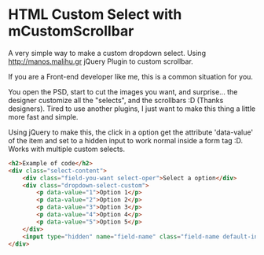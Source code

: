 # HTML Custom Select with mCustomScrollbar
A very simple way to make a custom dropdown select. Using http://manos.malihu.gr jQuery Plugin to custom scrollbar.

If you are a Front-end developer like me, this is a common situation for you.

You open the PSD, start to cut the images you want, and surprise... the designer customize all the "selects", and the scrollbars :D (Thanks designers).
Tired to use another plugins, I just want to make this thing a little more fast and simple.

Using jQuery to make this, the click in a option get the attribute 'data-value' of the item and set to a hidden input to work normal inside a form tag :D.
Works with multiple custom selects.

```html
<h2>Example of code</h2>
<div class="select-content">
	<div class="field-you-want select-oper">Select a option</div>
	<div class="dropdown-select-custom">
		<p data-value="1">Option 1</p>
		<p data-value="2">Option 2</p>
		<p data-value="3">Option 3</p>
		<p data-value="4">Option 4</p>
		<p data-value="5">Option 5</p>						
	</div>
	<input type="hidden" name="field-name" class="field-name default-input">
</div> 
```
